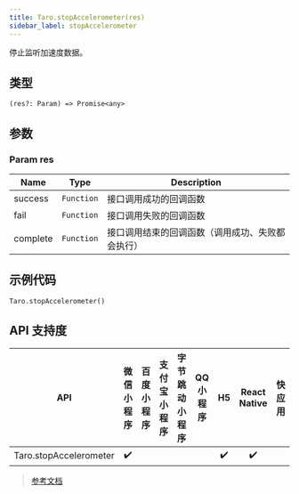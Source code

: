 ```yaml
---
title: Taro.stopAccelerometer(res)
sidebar_label: stopAccelerometer
---
```


停止监听加速度数据。

## 类型

```tsx
(res?: Param) => Promise<any>
```

## 参数

### Param res

| Name | Type | Description |
| --- | --- | --- |
| success | `Function` | 接口调用成功的回调函数 |
| fail | `Function` | 接口调用失败的回调函数 |
| complete | `Function` | 接口调用结束的回调函数（调用成功、失败都会执行） |

## 示例代码

```tsx
Taro.stopAccelerometer()
```

## API 支持度

| API | 微信小程序 | 百度小程序 | 支付宝小程序 | 字节跳动小程序 | QQ 小程序 | H5 | React Native | 快应用 |
| :---: | :---: | :---: | :---: | :---: | :---: | :---: | :---: | :---: |
| Taro.stopAccelerometer | ✔️ |  |  |  |  | ✔️ | ✔️ |  |

> [参考文档](https://developers.weixin.qq.com/miniprogram/dev/api/device/accelerometer/wx.stopAccelerometer.html)
